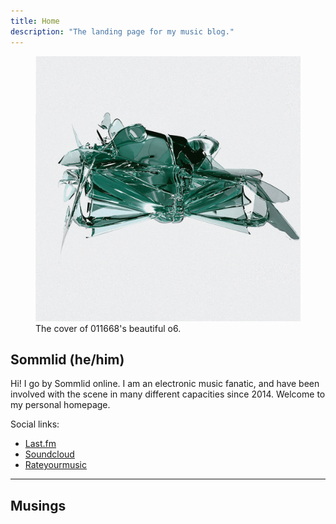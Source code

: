 ```yaml
---
title: Home
description: "The landing page for my music blog."
---
```

<figure>
  <img src="/images/o6.jpg"}} alt="o6">
  <figcaption>The cover of 011668's beautiful o6.</figcaption>
</figure>

## Sommlid (he/him)

Hi! I go by Sommlid online. I am an electronic music fanatic, and have been involved with the scene in many different capacities since 2014. Welcome to my personal homepage.

Social links:
- [Last.fm](https://www.last.fm/user/sommlid "last.fm")
- [Soundcloud](https://soundcloud.com/sommlid "Soundcloud")
- [Rateyourmusic](https://rateyourmusic.com/~Fjuture "Rateyourmusic")

---

## Musings
